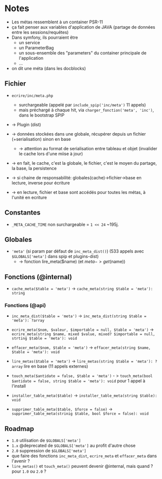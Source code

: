 # Notes

- Les métas ressemblent à un container PSR-11
- ça fait penser aux variables d'application de JAVA (partage de données entre les sessions/requêtes)
- Dans symfony, ils pourraient être
  - un service
  - un ParameterBag
  - un sous-ensemble des "parameters" du container principale de l'application
  - ...
- on dit une méta (dans les docblocks)

## Fichier

- `ecrire/inc/meta.php`
  - surchargeable (appelé par `include_spip('inc/meta')` 11 appels)
  - mais préchargé à chaque hit, via `charger_fonction('meta', 'inc')`, dans le bootstrap SPIP

- -> Plugin (dist)
- -> données stockées dans une globale, récupérer depuis un fichier (+serialisation) sinon en base
  - -> attention au format de serialisation entre tableau et objet (invalider le cache lors d'une miise à jour)
- -> en fait, le cache, c'est la globale, le fichier, c'est le moyen du partage, la base, la persistence
- -> si chaine de responsabilité: globales(cache)->fichier->base en lecture, inverse pour écriture
- -> en lecture, fichier et base sont accédés pour toutes les métas, à l'unité en ecriture

## Constantes

- `_META_CACHE_TIME` non surchargeable = `1 << 24` ~195j.

## Globales

- `'meta'` (si param par défaut de `inc_meta_dist()`) (533 appels avec `$GLOBALS['meta']` dans spip et plugins-dist)
  - -> fonction lire_meta($name) (et $meta->get($name))

## Fonctions (@internal)

- `cache_meta($table = 'meta')` -> `cache_meta(string $table = 'meta'): string`

### Fonctions (@api)

- `inc_meta_dist($table = 'meta')` -> `inc_meta_dist(string $table = 'meta'): ?array`
- `ecrire_meta($nom, $valeur, $importable = null, $table = 'meta')` -> `ecrire_meta(string $name, mixed $value, mixed? $importable = null, strting $table = 'meta'): void`
- `effacer_meta($nom, $table = 'meta')` -> `effacer_meta(string $name, $table = 'meta'): void`

- `lire_metas($table = 'meta')` -> `lire_metas(string $table = 'meta'): ?array` lire en base (11 appels externes)
- `touch_meta($antidate = false, $table = 'meta')` - > `touch_meta(bool $antidate = false, string $table = 'meta'): void` pour 1 appel à l'install

- `installer_table_meta($table)` -> `installer_table_meta(string $table): void`
- `supprimer_table_meta($table, $force = false)` -> `supprimer_table_meta(strinig $table, bool $force = false): void`

## Roadmap

- `1.0` utilisation de `$GLOBALS['meta']`
- `1.x` @deprecated de `$GLOBALS['meta']` au profit d'autre chose
- `2.0` suppression de `$GLOBALS['meta']`
- que faire des fonctions `inc_meta_dist`, `ecrire_meta` et `effacer_meta` dans l'avenir ?
- `lire_metas()` et `touch_meta()` peuvent devenir @internal, mais quand ? pour `1.0` ou `2.0` ?
